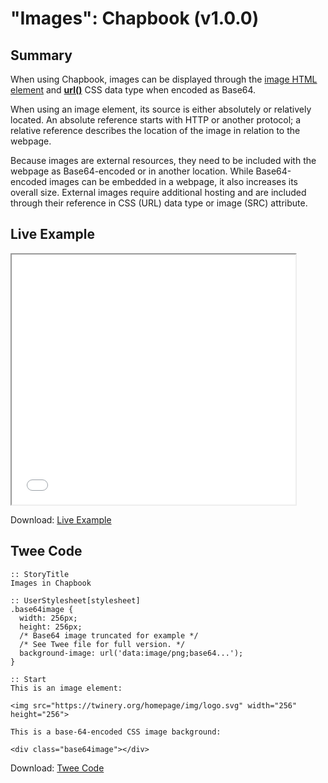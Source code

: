 # "Images": Chapbook (v1.0.0)

## Summary

When using Chapbook, images can be displayed through the [image HTML element](https://developer.mozilla.org/en-US/docs/Web/HTML/Element/img) and **[url()](https://developer.mozilla.org/en-US/docs/Web/CSS/url)** CSS data type when encoded as Base64.

When using an image element, its source is either absolutely or relatively located. An absolute reference starts with HTTP or another protocol; a relative reference describes the location of the image in relation to the webpage.

Because images are external resources, they need to be included with the webpage as Base64-encoded or in another location. While Base64-encoded images can be embedded in a webpage, it also increases its overall size. External images require additional hosting and are included through their reference in CSS (URL) data type or image (SRC) attribute.

## Live Example

<section>
<iframe src="chapbook_images_example.html" height=400 width=90%></iframe>

Download: <a href="chapbook_images_example.html" target="_blank">Live Example</a>
</section>

## Twee Code

```
:: StoryTitle
Images in Chapbook

:: UserStylesheet[stylesheet]
.base64image {
  width: 256px;
  height: 256px;
  /* Base64 image truncated for example */
  /* See Twee file for full version. */
  background-image: url('data:image/png;base64...');
}

:: Start
This is an image element:

<img src="https://twinery.org/homepage/img/logo.svg" width="256" height="256">

This is a base-64-encoded CSS image background:

<div class="base64image"></div>
```

Download: <a href="chapbook_images_twee.txt" target="_blank">Twee Code</a>

